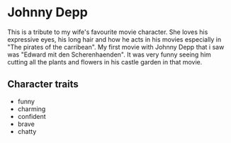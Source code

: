 # Johnny Depp

This is a tribute to my wife's favourite movie character. She loves his expressive eyes, his long hair and how he acts in his movies especially in "The pirates of the carribean".
My first movie with Johnny Depp that i saw was "Edward mit den Scherenhaenden". It was very funny seeing him cutting all the plants and flowers in his castle garden in that movie.

## Character traits

* funny
* charming
* confident
* brave
* chatty
